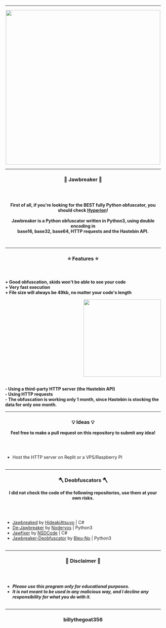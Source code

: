 -----

<p align="center">
<img src="https://repository-images.githubusercontent.com/396419934/849cdfaf-fab7-4274-a792-d669524c31fe", width="500", height="500">
</p>

-----

### <p align="center">🔨 Jawbreaker 🔨</p>

<br><br>
<p align="center">
  <strong>
  First of all, if you're looking for the <strong>BEST</strong> fully Python obfuscator, you should check <a href="https://github.com/billythegoat356/Hyperion">Hyperion</a>!
<br><br>
Jawbreaker is a Python obfuscator written in Python3, using double encoding in</strong>
  <br>
  <strong>base16, base32, base64, HTTP requests and the Hastebin API.</strong>
</p>
<br>

-----

### <p align="center">⭐ Features ⭐</p>

<br><br>
<strong>+ Good obfuscation, skids won't be able to see your code</strong>
<br>
<strong>+ Very fast execution</strong>
<br>
<strong>+ File size will always be 49kb, no matter your code's length</strong>
<br>

<p align="right">
<img src="https://repository-images.githubusercontent.com/396419934/849cdfaf-fab7-4274-a792-d669524c31fe" width="250", height="250">
</p>

<br>
<strong>- Using a third-party HTTP server (the Hastebin API)</strong>
<br>
<strong>- Using HTTP requests</strong>
<br>
<strong>- The obfuscation is working only 1 month, since Hastebin is stocking the data for only one month.</strong>
<br>

-----

### <p align="center">💡 Ideas 💡</p>

<p align="center"><strong>Feel free to make a pull request on this repository to submit any idea!</strong></p>

<br><br>
* Host the HTTP server on Replit or a VPS/Raspberry PI
<br><br>

-----
  
### <p align="center">🪓 Deobfuscators 🪓</p>
  
<p align="center"><strong>I did not check the code of the following repositories, use them at your own risks.</strong></p>

<br><br>
* [Jawbreaked](https://github.com/HideakiAtsuyo/Jawbreaked) by [HideakiAtsuyo](https://github.com/HideakiAtsuyo) | C#
* [De-Jawbreaker](https://github.com/Noderyos/De-Jawbreaker) by [Noderyos](https://github.com/Noderyos) | Python3
* [Jawfixer](https://github.com/NSDCode/Jawfixer) by [NSDCode](https://github.com/NSDCode) | C#
* [Jawbreaker-Deobfuscator](https://github.com/Bleu-No/jawbreaker-Deobfuscator) by [Bleu-No](https://github.com/Bleu-No) | Python3
<br><br>
  
-----

### <p align="center">📌 Disclaimer 📌</p>

<br><br>
* ***Please use this program only for educational purposes.***
* ***It is not meant to be used in any malicious way, and I decline any responsibility for what you do with it.***
<br><br>

-----

### <p align="center">billythegoat356</p>
